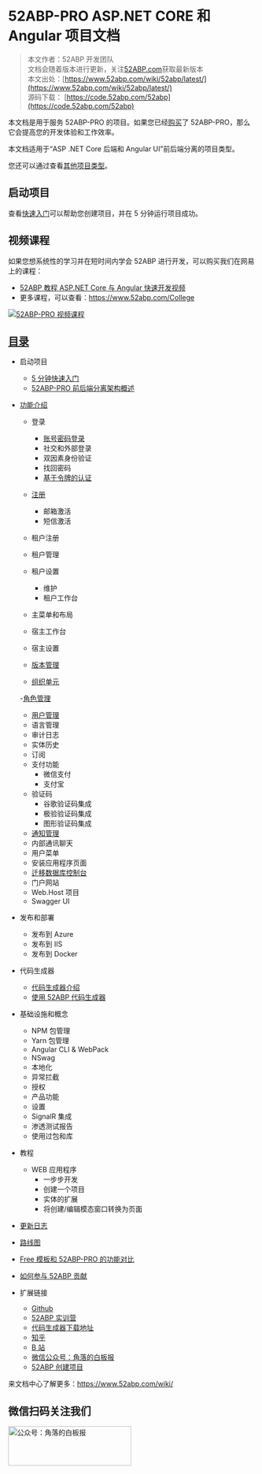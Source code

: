 # 52ABP-PRO ASP.NET CORE 和 Angular 项目文档

> 本文作者：52ABP 开发团队 </br>
> 文档会随着版本进行更新，关注[52ABP.com](https://www.52abp.com)获取最新版本 </br>
> 本文出处：[https://www.52abp.com/wiki/52abp/latest/](https://www.52abp.com/wiki/52abp/latest/) </br>
> 源码下载： [https://code.52abp.com/52abp](https://code.52abp.com/52abp) </br>

本文档是用于服务 52ABP-PRO 的项目。如果您已经[购买](https://www.52abp.com/Purchase)了 52ABP-PRO，那么它会提高您的开发体验和工作效率。

本文档适用于“ASP .NET Core 后端和 Angular UI”前后端分离的项目类型。

您还可以通过查看[其他项目类型](Getting-Started.md)。

## 启动项目

查看[快速入门](Getting-Started-Angular.md)可以帮助您创建项目，并在 5 分钟运行项目成功。

## 视频课程

如果您想系统性的学习并在短时间内学会 52ABP 进行开发，可以购买我们在网易上的课程：

- [52ABP 教程 ASP.NET Core 与 Angular 快速开发视频](https://study.163.com/course/courseMain.htm?courseId=1006191011&share=2&shareId=400000000309007)
- 更多课程，可以查看：https://www.52abp.com/College

<a href="https://study.163.com/course/courseMain.htm?courseId=1006191011&share=2&shareId=400000000309007" target="_blank"><img src="https://edu-image.nosdn.127.net/0300916b-24c4-491b-9665-a0d367ac0b9e.jpg?imageView&quality=100&crop=0_0_1920_1077&thumbnail=450y250" class="img-fluid" alt="52ABP-PRO 视频课程"></a>

## [目录](Index-Angular.md)

- 启动项目
  - [5 分钟快速入门](Getting-Started-Angular.md)
  - [52ABP-PRO 前后端分离架构概述](Overview-Angular.md)
- [功能介绍](Features-Angular.md)

  - 登录
    - [账号密码登录](Features-52ABP-NG-Login.md)
    - 社交和外部登录
    - 双因素身份验证
    - 找回密码
    - [基于令牌的认证](Features-52ABP-NG-Token-Based-Authentication.md)
  - [注册](Features-52ABP-NG-Sign-Up.md)
    - 邮箱激活
    - 短信激活
  - 租户注册
  - 租户管理
  - 租户设置
    - 维护
    - 租户工作台
  - 主菜单和布局
  - 宿主工作台
  - 宿主设置
  - [版本管理](Features-52ABP-NG-Edition-Management.md)

  - [组织单元](Features-52ABP-NG-Organization-Units.md)

  -[角色管理](Features-52ABP-NG-Role-Management.md)

  - [用户管理](Features-52ABP-NG-User-Management.md)
  - 语言管理
  - 审计日志
  - 实体历史
  - 订阅
  - 支付功能
    - 微信支付
    - 支付宝
  - 验证码
    - 谷歌验证码集成
    - 极验验证码集成
    - 图形验证码集成
  - [通知管理](Features-52ABP-NG-Notifications.md)
  - 内部通讯聊天
  - 用户菜单
  - 安装应用程序页面
  - [迁移数据库控制台](Migrator-Console-Application.md)
  - 门户网站
  - Web.Host 项目
  - Swagger UI

- 发布和部署
  - 发布到 Azure
  - 发布到 IIS
  - 发布到 Docker
- 代码生成器
  - [代码生成器介绍](52ABP-Power-Tools-Intro.md)
  - [使用 52ABP 代码生成器](Development-Guid-52ABP-Power.md)
- 基础设施和概念
  - NPM 包管理
  - Yarn 包管理
  - Angular CLI & WebPack
  - NSwag
  - 本地化
  - 异常拦截
  - 授权
  - 产品功能
  - 设置
  - SignalR 集成
  - 渗透测试报告
  - 使用过包和库
- 教程
  - WEB 应用程序
    - 一步步开发
    - 创建一个项目
    - 实体的扩展
    - 将创建/编辑模态窗口转换为页面
- [更新日志](Change-Logs.md)
- [路线图](Road-Map.md)
- [Free 模板和 52ABP-PRO 的功能对比](Abp-Template-vs-52ABP-Pro.md)
- [如何参与 52ABP 贡献](Contributors-to-52abp.md)
- 扩展链接
  - [Github](https://github.com/52abp)
  - [52ABP 实训营](https://www.52abp.com/College)
  - [代码生成器下载地址](https://marketplace.visualstudio.com/items?itemName=werltm.52ABPCodeGenerator)
  - [知乎](https://www.zhihu.com/people/52abp/activities)
  - [B 站](https://space.bilibili.com/2954671)
  - [微信公众号：角落的白板报](https://weixin.sogou.com/weixin?p=01030402&query=%E8%A7%92%E8%90%BD%E7%9A%84%E7%99%BD%E6%9D%BF%E6%8A%A5&type=2&ie=utf8)
  - [52ABP 创建项目](https://www.52abp.com/Download)

来文档中心了解更多：https://www.52abp.com/wiki/

## 微信扫码关注我们

<img src="https://www.52abp.com/imgs/money-QR/jiaoluo_wechat_QR.jpg" class="img-fluid text-center " alt="公众号：角落的白板报" style="
    height: 80;
    width: 250px;
">
